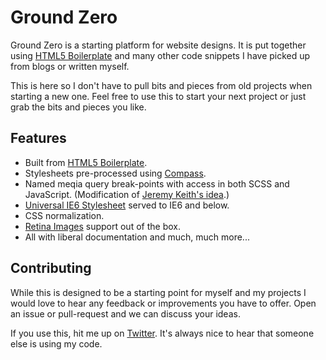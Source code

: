 # Ground Zero

Ground Zero is a starting platform for website designs. It is put together using [HTML5 Boilerplate](http://html5boilerplate.com) and many other code snippets I have picked up from blogs or written myself.

This is here so I don't have to pull bits and pieces from old projects when starting a new one. Feel free to use this to start your next project or just grab the bits and pieces you like.


## Features

- Built from [HTML5 Boilerplate](http://html5boilerplate.com).
- Stylesheets pre-processed using [Compass](http://compass-style.org).
- Named meqia query break-points with access in both SCSS and JavaScript. (Modification of [Jeremy Keith's idea](http://adactio.com/journal/5429/).)
- [Universal IE6 Stylesheet](http://stuffandnonsense.co.uk/blog/about/universal_internet_explorer_6_css/) served to IE6 and below.
- CSS normalization.
- [Retina Images](http://retina-images.complexcompulsions.com) support out of the box.
- All with liberal documentation and much, much more...


## Contributing

While this is designed to be a starting point for myself and my projects I would love to hear any feedback or improvements you have to offer. Open an issue or pull-request and we can discuss your ideas.

If you use this, hit me up on [Twitter](http://twitter.com/jeremyworboys). It's always nice to hear that someone else is using my code.
